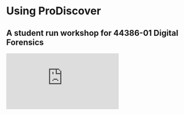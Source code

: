 # Using ProDiscover
## A student run workshop for 44386-01 Digital Forensics
![image](https://raw.githubusercontent.com/cncrossen/prodiscover-workshop/blob/master/docs/Using%20ProDiscover.pdf)
